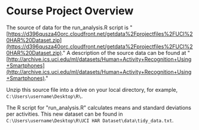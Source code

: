# Course Project Overview

The source of data for the run_analysis.R script is "[https://d396qusza40orc.cloudfront.net/getdata%2Fprojectfiles%2FUCI%20HAR%20Dataset.zip](https://d396qusza40orc.cloudfront.net/getdata%2Fprojectfiles%2FUCI%20HAR%20Dataset.zip)." A description of the source data can be found at "[http://archive.ics.uci.edu/ml/datasets/Human+Activity+Recognition+Using+Smartphones](http://archive.ics.uci.edu/ml/datasets/Human+Activity+Recognition+Using+Smartphones)."

Unzip this source file into a drive on your local directory, for example, `C:\Users\username\Desktop\R\`. 


The R script for "run_analysis.R" calculates means and standard deviations per activities. This new dataset can be found in `C:\Users\username\Desktop\R\UCI HAR Dataset\data\tidy_data.txt`.  
